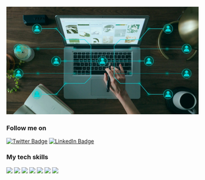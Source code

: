 
<!--
**paulnyabaro/paulnyabaro** is a ✨ _special_ ✨ repository because its `README.md` (this file) appears on your GitHub profile.

Here are some ideas to get you started:

- 🔭 I’m currently working on ...
- 🌱 I’m currently learning ...
- 👯 I’m looking to collaborate on ...
- 🤔 I’m looking for help with ...
- 💬 Ask me about ...
- 📫 How to reach me: ...
- 😄 Pronouns: ...
- ⚡ Fun fact: ...
-->


[![Paul's GitHub Banner](./assets/banner.jpg)](https://paulnyabaro.com)

### Follow me on 
[![Twitter Badge](https://img.shields.io/badge/Twitter-Profile-informational?style=flat&logo=twitter&logoColor=white&color=1CA2F1)](https://twitter.com/paulnyabaro11)
[![LinkedIn Badge](https://img.shields.io/badge/LinkedIn-Profile-informational?style=flat&logo=linkedin&logoColor=white&color=0D76A8)](https://www.linkedin.com/in/paul-nyabaro-35433114a/)


### My tech skills
[](https://img.shields.io/badge/Style-CSS-informational?style=flat&logo=css3&logoColor=white&color=4AB197)
![](https://img.shields.io/badge/Style-Sass-informational?style=flat&logo=Sass&logoColor=white&color=4AB197)
![](https://img.shields.io/badge/Code-JavaScript-informational?style=flat&logo=JavaScript&logoColor=white&color=4AB197)
![](https://img.shields.io/badge/Code-MySQL-informational?style=flat&logo=MySQL&logoColor=white&color=4AB197)
![](https://img.shields.io/badge/Test-Cypress-informational?style=flat&logo=Cypress&logoColor=white&color=4AB197)
![](https://img.shields.io/badge/Tools-GitHub-informational?style=flat&logo=GitHub&logoColor=white&color=4AB197)
![](https://img.shields.io/badge/Tools-GitLab-informational?style=flat&logo=GitLab&logoColor=white&color=4AB197)
![](https://img.shields.io/badge/Tools-Postman-informational?style=flat&logo=Postman&logoColor=white&color=4AB197)
